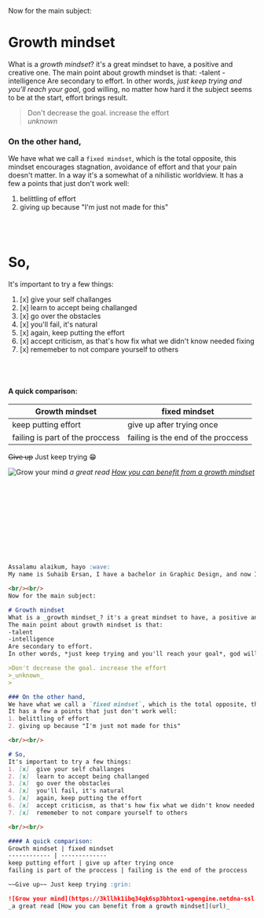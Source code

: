 <br/><br/>
Now for the main subject:

# Growth mindset
What is a _growth mindset_? it's a great mindset to have, a positive and creative one.
The main point about growth mindset is that: 
-talent
-intelligence 
Are secondary to effort. 
In other words, *just keep trying and you'll reach your goal*, god willing, no matter how hard it the subject seems to be at the start, effort brings result.

>Don't decrease the goal. increase the effort  
>_unknown_
>

### On the other hand,
We have what we call a `fixed mindset`, which is the total opposite, this mindset encourages stagnation, avoidance of effort and that your pain doesn't matter. In a way it's a somewhat of a nihilistic worldview.
It has a few a points that just don't work well:
1. belittling of effort
2. giving up because "I'm just not made for this"

<br/><br/>

# So,
It's important to try a few things:
1. [x]  give your self challanges
2. [x]  learn to accept being challanged
3. [x]  go over the obstacles
4. [x]  you'll fail, it's natural
5. [x]  again, keep putting the effort
6. [x]  accept criticism, as that's how fix what we didn't know needed fixing
7. [x]  rememeber to not compare yourself to others

<br/><br/> 

#### A quick comparison:
Growth mindset | fixed mindset
------------ | -------------
keep putting effort | give up after trying once
failing is part of the proccess | failing is the end of the proccess

~~Give up~~ Just keep trying :grin:

![Grow your mind](https://3kllhk1ibq34qk6sp3bhtox1-wpengine.netdna-ssl.com/wp-content/uploads/2015/11/growth-mindset.png)
_a great read [How you can benefit from a growth mindset](url)_


<br/><br/> 
<br/><br/> 
<br/><br/> 
<br/><br/> 




```markdown

Assalamu alaikum, hayo :wave:
My name is Suhaib Ersan, I have a bachelor in Graphic Design, and now I'm trying to persue a career in software engineering, not too bad so far.    

<br/><br/>
Now for the main subject:

# Growth mindset
What is a _growth mindset_? it's a great mindset to have, a positive and creative one.
The main point about growth mindset is that: 
-talent
-intelligence 
Are secondary to effort. 
In other words, *just keep trying and you'll reach your goal*, god willing, no matter how hard it the subject seems to be at the start, effort brings result.

>Don't decrease the goal. increase the effort  
>_unknown_
>

### On the other hand,
We have what we call a `fixed mindset`, which is the total opposite, this mindset encourages stagnation, avoidance of effort and that your pain doesn't matter. In a way it's a somewhat of a nihilistic worldview.
It has a few a points that just don't work well:
1. belittling of effort
2. giving up because "I'm just not made for this"

<br/><br/>

# So,
It's important to try a few things:
1. [x]  give your self challanges
2. [x]  learn to accept being challanged
3. [x]  go over the obstacles
4. [x]  you'll fail, it's natural
5. [x]  again, keep putting the effort
6. [x]  accept criticism, as that's how fix what we didn't know needed fixing
7. [x]  rememeber to not compare yourself to others

<br/><br/> 

#### A quick comparison:
Growth mindset | fixed mindset
------------ | -------------
keep putting effort | give up after trying once
failing is part of the proccess | failing is the end of the proccess

~~Give up~~ Just keep trying :grin:

![Grow your mind](https://3kllhk1ibq34qk6sp3bhtox1-wpengine.netdna-ssl.com/wp-content/uploads/2015/11/growth-mindset.png)
_a great read [How you can benefit from a growth mindset](url)_


```



